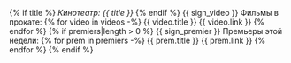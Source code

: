 {% if title %} *Кинотеатр: {{ title }}*  {% endif %}
{{ sign_video }} Фильмы в прокате:
{% for video in videos -%}
 {{ video.title }} {{ video.link }}
{% endfor %}
{% if premiers|length > 0 %}
{{ sign_premier }} Премьеры этой недели:
{% for prem in premiers -%}
{{ prem.title }} {{ prem.link }}
{% endfor %}
{% endif %}